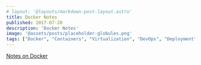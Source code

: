 ```yaml
---
# layout: '@layouts/markdown-post-layout.astro'
title: Docker Notes
published: 2017-07-20
description: 'Docker Notes'
image: '@assets/posts/placeholder-globules.png'
tags: ["Docker", "Containers", "Virtualization", "DevOps", "Deployment"]
---
```


[Notes on Docker](https://gist.github.com/stormwild/b36fe548f1fdba888c0bc8f8a9a7e8fa)

